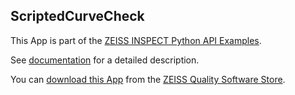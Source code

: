 ## ScriptedCurveCheck

This App is part of the [ZEISS INSPECT Python API Examples](https://zeissiqs.github.io/zeiss-inspect-addon-api/2025/python_examples/index.html).

See [documentation](Documentation.md) for a detailed description.

You can [download this App](https://software-store.zeiss.com/products/apps/ScriptedCurveCheck) from the [ZEISS Quality Software Store](https://software-store.zeiss.com).

